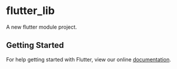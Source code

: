 # flutter_lib

A new flutter module project.

## Getting Started

For help getting started with Flutter, view our online
[documentation](https://flutter.dev/).
